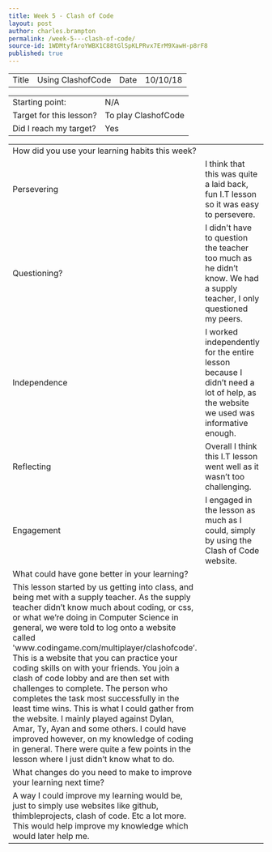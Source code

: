 ```yaml
---
title: Week 5 - Clash of Code
layout: post
author: charles.brampton
permalink: /week-5---clash-of-code/
source-id: 1WDMtyfAroYWBX1C88tGlSpKLPRvx7ErM9XawH-p8rF8
published: true
---
```

<table>
  <tr>
    <td>Title</td>
    <td>Using ClashofCode</td>
    <td>Date</td>
    <td>10/10/18</td>
  </tr>
</table>


<table>
  <tr>
    <td>Starting point:</td>
    <td>N/A</td>
  </tr>
  <tr>
    <td>Target for this lesson?</td>
    <td>To play ClashofCode</td>
  </tr>
  <tr>
    <td>Did I reach my target? </td>
    <td>Yes</td>
  </tr>
</table>


<table>
  <tr>
    <td>How did you use your learning habits this week?</td>
    <td></td>
  </tr>
  <tr>
    <td>Persevering</td>
    <td>I think that this was quite a laid back, fun I.T lesson so it was easy to persevere.</td>
  </tr>
  <tr>
    <td>Questioning?</td>
    <td>I didn't have to question the teacher too much as he didn’t know. We had a supply teacher, I only questioned my peers.</td>
  </tr>
  <tr>
    <td>Independence</td>
    <td>I worked independently for the entire lesson because I didn’t need a lot of help, as the website we used was informative enough.</td>
  </tr>
  <tr>
    <td>Reflecting</td>
    <td>Overall I think this I.T lesson went well as it wasn’t too challenging.</td>
  </tr>
  <tr>
    <td>Engagement</td>
    <td>I engaged in the lesson as much as I could, simply by using the Clash of Code website.</td>
  </tr>
  <tr>
    <td>What could have gone better in your learning?</td>
    <td></td>
  </tr>
  <tr>
    <td>This lesson started by us getting into class, and being met with a supply teacher. As the supply teacher didn’t know much about coding, or css, or what we’re doing in Computer Science in general, we were told to log onto a website called 'www.codingame.com/multiplayer/clashofcode’. This is a website that you can practice your coding skills on with your friends. You join a clash of code lobby and are then set with challenges to complete. The person who completes the task most successfully in the least time wins. This is what I could gather from the website. I mainly played against Dylan, Amar, Ty, Ayan and some others. I could have improved however, on my knowledge of coding in general. There were quite a few points in the lesson where I just didn’t know what to do.</td>
    <td></td>
  </tr>
  <tr>
    <td>What changes do you need to make to improve your learning next time?</td>
    <td></td>
  </tr>
  <tr>
    <td>A way I could improve my learning would be, just to simply use websites like github, thimbleprojects, clash of code. Etc a lot more. This would help improve my knowledge which would later help me.</td>
    <td></td>
  </tr>
</table>


